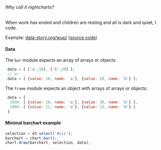###### Why call it nightcharts?

When work has ended and children are resting and all is dark and quiet, I code.


Example:  [data-story.org/wup/](http://data-story.org/wup/) ([source code](https://github.com/deciob/wup))


#### Data

The `bar` module expects an array of arrays or objects:
```js
 data = [ ['a',10], ['b',20] ];
 // or
 data = [ {value: 10, name: 'a'}, {value: 20, name: 'b'} ];
```

The `frame` module expects an object with arrays of arrays or objects:
```js
 data = { 
  1950: [ {value: 10, name: 'a'}, {value: 20, name: 'b'} ],
  1960: [ {value: 11, name: 'a'}, {value: 23, name: 'b'} ]
 }
```

#### Minimal barchart example

```js
selection = d3.select('#viz');
barchart = chart.bar();
chart.draw(barchart, selection, data);
```
